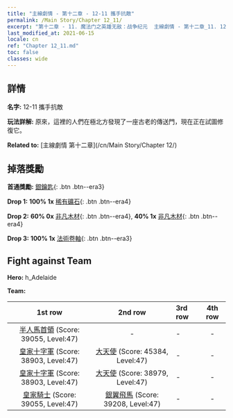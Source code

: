 ```yaml
---
title: "主線劇情 - 第十二章 - 12-11 攜手抗敵"
permalink: /Main Story/Chapter 12_11/
excerpt: "第十二章 - 11. 魔法门之英雄无敌：战争纪元  主線劇情 - 第十二章_11. 12-11 攜手抗敵"
last_modified_at: 2021-06-15
locale: cn
ref: "Chapter 12_11.md"
toc: false
classes: wide
---
```


## 詳情

 **名字:** 12-11 攜手抗敵

 **玩法詳解:** 原來，這裡的人們在極北方發現了一座古老的傳送門，現在正在試圖修復它。

 **Related to:** [主線劇情 第十二章](/cn/Main Story/Chapter 12/)

## 掉落獎勵

 **首通獎勵:** [銀鑰匙](/cn/Items/con_693/){: .btn .btn--era3}

 **Drop 1:** **100% 1x** [稀有礦石](/cn/Items/mat_40/){: .btn .btn--era4}

 **Drop 2:** **60% 0x** [非凡木材](/cn/Items/mat_34/){: .btn .btn--era4}, **40% 1x** [非凡木材](/cn/Items/mat_34/){: .btn .btn--era4}

 **Drop 3:** **100% 1x** [法術卷軸](/cn/Items/con_694/){: .btn .btn--era3}


## Fight against Team
 **Hero:** h_Adelaide

 **Team:**


  | 1st row | 2nd row | 3rd row | 4th row |
  |:----:|:----:|:----|:----:|
  | [半人馬首領](/cn/units/Centaur/) (Score: 39055, Level:47)  | - | - | - |
  | [皇家十字軍](/cn/units/Swordsman/) (Score: 38903, Level:47)  | [大天使](/cn/units/Angel/) (Score: 45384, Level:47)  | - | - |
  | [皇家十字軍](/cn/units/Swordsman/) (Score: 38903, Level:47)  | [大天使](/cn/units/Angel/) (Score: 38979, Level:47)  | - | - |
  | [皇家騎士](/cn/units/Cavalier/) (Score: 39055, Level:47)  | [銀翼飛馬](/cn/units/Pegasus/) (Score: 39208, Level:47)  | - | - |



